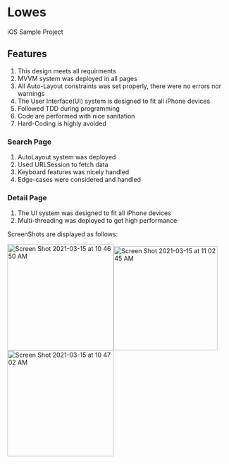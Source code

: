 # Lowes
iOS Sample Project

## Features
1. This design meets all requirments
2. MVVM system was deployed in all pages
3. All Auto-Layout constraints was set properly, there were no errors nor warnings
4. The User Interface(UI) system is designed to fit all iPhone devices 
5. Followed TDD during programming
6. Code are performed with nice sanitation
7. Hard-Coding is highly avoided

### Search Page
1. AutoLayout system was deployed
2. Used URLSession to fetch data
3. Keyboard features was nicely handled
4. Edge-cases were considered and handled

### Detail Page
1. The UI system was designed to fit all iPhone devices
2. Multi-threading was deployed to get high performance 


ScreenShots are displayed as follows:


<img width="241" alt="Screen Shot 2021-03-15 at 10 46 50 AM" src="https://user-images.githubusercontent.com/63318597/111172402-2c439e80-857c-11eb-9897-ef25fadc3440.png"><img width="236" alt="Screen Shot 2021-03-15 at 11 02 45 AM" src="https://user-images.githubusercontent.com/63318597/111174705-061efe00-857e-11eb-862e-c849fab89e93.png"><img width="241" alt="Screen Shot 2021-03-15 at 10 47 02 AM" src="https://user-images.githubusercontent.com/63318597/111172404-2cdc3500-857c-11eb-8873-32a5e15a52b0.png">


